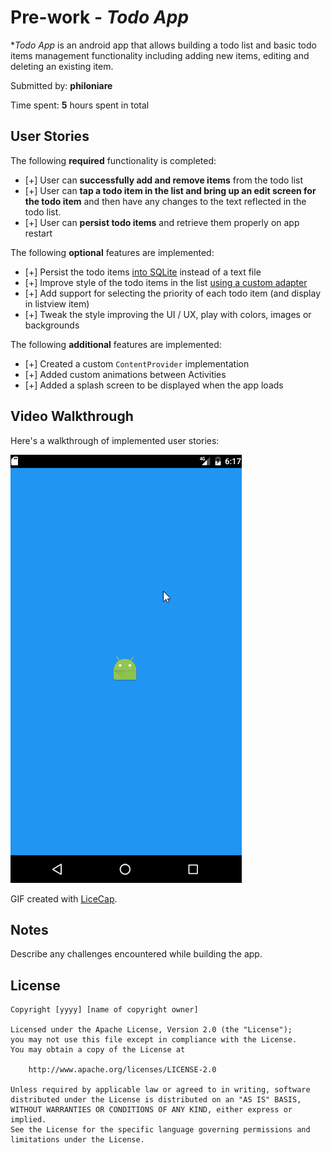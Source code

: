 # Pre-work - *Todo App*

**Todo App* is an android app that allows building a todo list and basic todo items management functionality including adding new items, editing and deleting an existing item.

Submitted by: **philoniare**

Time spent: **5** hours spent in total

## User Stories

The following **required** functionality is completed:

* [+] User can **successfully add and remove items** from the todo list
* [+] User can **tap a todo item in the list and bring up an edit screen for the todo item** and then have any changes to the text reflected in the todo list.
* [+] User can **persist todo items** and retrieve them properly on app restart

The following **optional** features are implemented:

* [+] Persist the todo items [into SQLite](http://guides.codepath.com/android/Persisting-Data-to-the-Device#sqlite) instead of a text file
* [+] Improve style of the todo items in the list [using a custom adapter](http://guides.codepath.com/android/Using-an-ArrayAdapter-with-ListView)
* [+] Add support for selecting the priority of each todo item (and display in listview item)
* [+] Tweak the style improving the UI / UX, play with colors, images or backgrounds

The following **additional** features are implemented:

* [+] Created a custom `ContentProvider` implementation
* [+] Added custom animations between Activities
* [+] Added a splash screen to be displayed when the app loads

## Video Walkthrough 

Here's a walkthrough of implemented user stories:

<img src='./android_walkthrough.gif' title='Video Walkthrough' width='' alt='Video Walkthrough' />

GIF created with [LiceCap](http://www.cockos.com/licecap/).

## Notes

Describe any challenges encountered while building the app.

## License

    Copyright [yyyy] [name of copyright owner]

    Licensed under the Apache License, Version 2.0 (the "License");
    you may not use this file except in compliance with the License.
    You may obtain a copy of the License at

        http://www.apache.org/licenses/LICENSE-2.0

    Unless required by applicable law or agreed to in writing, software
    distributed under the License is distributed on an "AS IS" BASIS,
    WITHOUT WARRANTIES OR CONDITIONS OF ANY KIND, either express or implied.
    See the License for the specific language governing permissions and
    limitations under the License.
